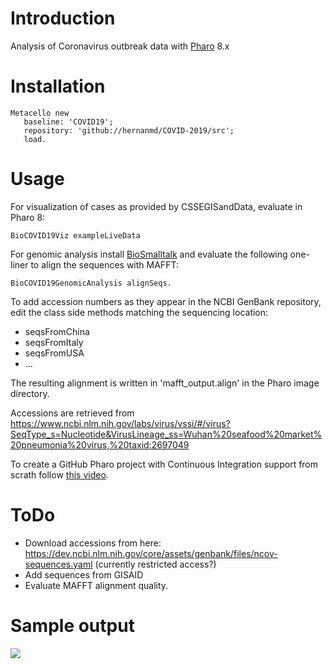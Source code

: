 # Introduction

Analysis of Coronavirus outbreak data with [Pharo](https://www.pharo.org) 8.x

# Installation

```smalltalk
Metacello new
   baseline: 'COVID19';
   repository: 'github://hernanmd/COVID-2019/src';
   load.
```

# Usage

For visualization of cases as provided by CSSEGISandData, evaluate in Pharo 8:

```smalltalk
BioCOVID19Viz exampleLiveData
```

For genomic analysis install [BioSmalltalk](https://github.com/hernanmd/BioSmalltalk) and evaluate the following one-liner to align the sequences with MAFFT:

```smalltalk
BioCOVID19GenomicAnalysis alignSeqs.
```

To add accession numbers as they appear in the NCBI GenBank repository, edit the class side methods matching the sequencing location:

  - seqsFromChina
  - seqsFromItaly
  - seqsFromUSA
  - ...

The resulting alignment is written in 'mafft_output.align' in the Pharo image directory.

Accessions are retrieved from https://www.ncbi.nlm.nih.gov/labs/virus/vssi/#/virus?SeqType_s=Nucleotide&VirusLineage_ss=Wuhan%20seafood%20market%20pneumonia%20virus,%20taxid:2697049

To create a GitHub Pharo project with Continuous Integration support from scrath follow [this video](https://www.youtube.com/watch?v=Wnt3OBhR18I).

# ToDo

  - Download accessions from here: https://dev.ncbi.nlm.nih.gov/core/assets/genbank/files/ncov-sequences.yaml (currently restricted access?)
  - Add sequences from GISAID
  - Evaluate MAFFT alignment quality.

# Sample output

![](https://user-images.githubusercontent.com/4825959/75620782-ec299d80-5b6b-11ea-918a-8cee8d3aa419.png)
